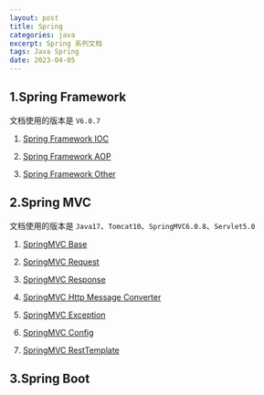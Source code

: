 ```yaml
---
layout: post
title: Spring 
categories: java
excerpt: Spring 系列文档
tags: Java Spring
date: 2023-04-05
---
```


## 1.Spring Framework
文档使用的版本是 `V6.0.7`
1. [Spring Framework IOC](./java-spring-framework-ioc.html)

2. [Spring Framework AOP](./java-spring-framework-aop.html)

3. [Spring Framework Other](./java-spring-framework-other.html)

## 2.Spring MVC
文档使用的版本是 `Java17`、`Tomcat10`、`SpringMVC6.0.8`、`Servlet5.0`
1. [SpringMVC Base](./java-spring-mvc.html)

2. [SpringMVC Request](./java-spring-mvc-request.html)

3. [SpringMVC Response](./java-spring-mvc-response.html)

4. [SpringMVC Http Message Converter](./java-spring-mvc-http-message-converter.html)

5. [SpringMVC Exception](./java-spring-mvc-exception.html)

6. [SpringMVC Config](./java-spring-mvc-config.html)

7. [SpringMVC RestTemplate](./java-spring-mvc-rest-template.html)

## 3.Spring Boot
